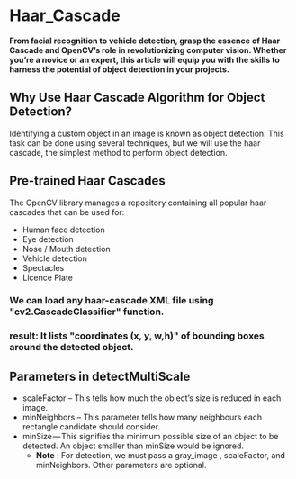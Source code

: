 # Haar_Cascade

**From facial recognition to vehicle detection, grasp the essence of Haar Cascade and OpenCV’s role in revolutionizing computer vision. Whether you’re a novice or an expert, this article will equip you with the skills to harness the potential of object detection in your projects.**

## Why Use Haar Cascade Algorithm for Object Detection?
Identifying a custom object in an image is known as object detection. This task can be done using several techniques, but we will use the haar cascade, the simplest method to perform object detection.

## Pre-trained Haar Cascades
The OpenCV library manages a repository containing all popular haar cascades that can be used for:

* Human face detection
* Eye detection
* Nose / Mouth detection
* Vehicle detection
* Spectacles
* Licence Plate

### We can load any haar-cascade XML file using "cv2.CascadeClassifier" function.
### result: It lists "coordinates (x, y, w,h)" of bounding boxes around the detected object.

## Parameters in detectMultiScale

- scaleFactor – This tells how much the object’s size is reduced in each image.
- minNeighbors – This parameter tells how many neighbours each rectangle candidate should consider.
- minSize — This signifies the minimum possible size of an object to be detected. An object smaller than minSize would be ignored.
    * **Note** : For detection, we must pass a gray_image , scaleFactor, and minNeighbors. Other parameters are optional.

